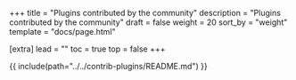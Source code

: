 +++
title = "Plugins contributed by the community"
description = "Plugins contributed by the community"
draft = false
weight = 20
sort_by = "weight"
template = "docs/page.html"

[extra]
lead = ""
toc = true
top = false
+++

{{ include(path="../../contrib-plugins/README.md") }}